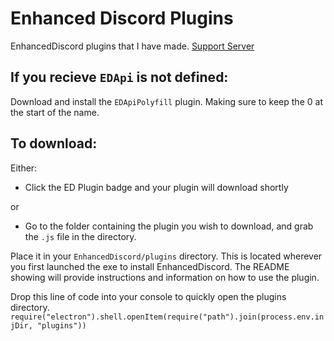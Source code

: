 # Enhanced Discord Plugins
EnhancedDiscord plugins that I have made.
[Support Server](discord.gg/na4WZpY)

## If you recieve `EDApi` is not defined:
Download and install the `EDApiPolyfill` plugin. Making sure to keep the 0 at the start of the name.

## To download:
Either:
- Click the ED Plugin badge and your plugin will download shortly

or
- Go to the folder containing the plugin you wish to download, and grab the `.js` file in the directory.

Place it in your `EnhancedDiscord/plugins` directory. This is located wherever you first launched the exe to install EnhancedDiscord. The README showing will provide instructions and information on how to use the plugin.

Drop this line of code into your console to quickly open the plugins directory.
`require("electron").shell.openItem(require("path").join(process.env.injDir, "plugins"))`
